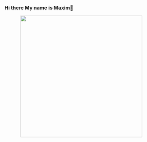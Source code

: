 ### Hi there My name is Maxim👋
<p align="center"> <img src="https://wakatime.com/share/@a74a1346-254a-4564-9682-3e78964e3b9a/96a01cc9-2d53-44b0-8234-7f21e2b3b449.svg" height="400px"/>
